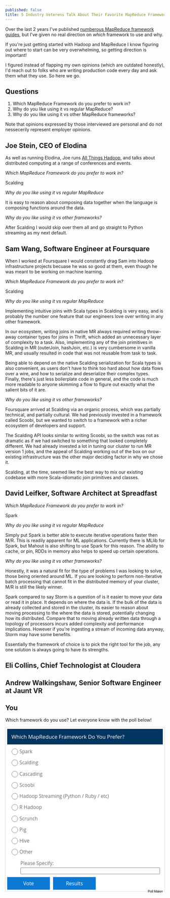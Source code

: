 ```yaml
---
published: false
title: 5 Industry Veterens Talk About Their Favorite MapReduce Frameworks
---
```



Over the last 2 years I've published [numberous MapReduce framework guides][1], but I've given no real direction on *which* framework to use and why.

If you're just getting started with Hadoop and MapReduce I know figuring out where to start can be very overwhelming, so getting direction is important!

I figured instead of flapping my own opinions (which are outdated honestly), I'd reach out to folks who are writing production code every day and ask them what they use. So here we go.

## Questions

1. Which MapReduce Framework do you prefer to work in?
2. Why do you like using it vs regular MapReduce?
3. Why do you like using it vs other MapReduce frameworks?

Note that opinions expressed by those interviewed are personal and do not nessecerily represent employer opinions.

## Joe Stein, CEO of Elodina

As well as running Elodina, Joe runs [All Things Hadoop](http://allthingshadoop.com/), and talks about distributed computing at a range of conferences and events.

_Which MapReduce Framework do you prefer to work in?_

Scalding

_Why do you like using it vs regular MapReduce_

It is easy to reason about composing data together when the language is composing functions around the data.

_Why do you like using it vs other frameworks?_

After Scalding I would skip over them all and go straight to Python streaming as my next default.

## Sam Wang, Software Engineer at Foursquare

When I worked at Foursquare I would constantly drag Sam into Hadoop infrastructure projects becuase he was so good at them, even though he was meant to be working on machine learning.

_Which MapReduce Framework do you prefer to work in?_

Scalding

_Why do you like using it vs regular MapReduce_

Implementing intuitive joins with Scala types in Scalding is very easy, and is probably the number one feature that our engineers love over writing in any other framework.

In our ecosystem, writing joins in native MR always required writing throw-away container types for joins in Thrift, which added an unnecessary layer of complexity to a task. Also, implementing any of the join primitives in Scalding in MR (outerJoin, hashJoin, etc.) is very cumbersome in vanilla MR, and usually resulted in code that was not reusable from task to task.

Being able to depend on the native Scalding serialization for Scala types is also convenient, as users don't have to think too hard about how data flows over a wire, and how to serialize and deserialize their complex types. Finally, there's just less boilerplate code in general, and the code is much more readable to anyone skimming a flow to figure out exactly what the salient bits of it are.



_Why do you like using it vs other frameworks?_

Foursquare arrived at Scalding via an organic process, which was partially technical, and partially cultural. We had previously invested in a framework called Scoobi, but we wanted to switch to a framework with a richer ecosystem of developers and support.

The Scalding API looks similar to writing Scoobi, so the switch was not as dramatic as if we had switched to something that looked completely different. We had already invested a lot in tuning our cluster to run MR version 1 jobs, and the appeal of Scalding working out of the box on our existing infrastructure was the other major deciding factor in why we chose it.

Scalding, at the time, seemed like the best way to mix our existing codebase with more Scala-idiomatic join primitives and classes.


## David Leifker, Software Architect at Spreadfast

_Which MapReduce Framework do you prefer to work in?_

Spark

_Why do you like using it vs regular MapReduce_

Simply put Spark is better able to execute iterative operations faster then M/R. This is readily apparent for ML applications. Currently there is MLlib for Spark, but Mahout is also shifting to use Spark for this reason. The ability to cache, or pin, RDDs in memory also helps to speed up certain operations.


_Why do you like using it vs other frameworks?_

Honestly, it was a natural fit for the type of problems I was looking to solve, those being oriented around ML. If you are looking to perform non-iterative batch processing that cannot fit in the distributed memory of your cluster, M/R is still the likely winner.

Spark compared to say Storm is a question of is it easier to move your data or read it in place. It depends on where the data is. If the bulk of the data is already collected and stored in the cluster, its easier to reason about moving processing to the where the data is stored, potentially changing how its distributed. Compare that to moving already written data through a topology of processors incurs added complexity and performance implications. However if you're ingesting a stream of incoming data anyway, Storm may have some benefits.

Essentially the framework of choice is to pick the right tool for the job, any one solution is always going to have its strengths.


## Eli Collins, Chief Technologist at Cloudera



## Andrew Walkingshaw, Senior Software Engineer at Jaunt VR

## You

Which framework do you use? Let everyone know with the poll below!

<div id="qp_all501268" style="width:100%;"><link href='//fonts.googleapis.com/css?family=Open+Sans' rel='stylesheet' type='text/css'><STYLE>#qp_main501268 .qp_btna:hover input {background: rgb(0, 53, 95) none repeat scroll 0% 0%!important}</STYLE><div id="qp_main501268" fp='26fa409c-21' results=0 style="border-radius: 0px;margin: 0px auto;padding: 0.36em;background: rgb(255, 255, 255) none repeat scroll 0% 0%;font-family: 'Open Sans',sans-serif,Arial;color: rgb(0, 0, 0);border: 1px solid rgb(219, 217, 217);max-width: 792px"><div style="font-size: 1.2em;background: rgb(0, 53, 95) none repeat scroll 0% 0%;color: rgb(255, 255, 255);font-family: 'Open Sans',sans-serif,Arial;border-color: rgb(255, 255, 255)"><div style="padding: 0.8em;line-height: 1.3em">Which MapReduce Framework Do You Prefer?</div></div><form id="qp_form501268" action="//www.poll-maker.com/results501268x26fa409c-21" method="post" target="_blank" style="display: inline;margin: 0px;padding: 0px"><div style="padding: 0px"><input type=hidden name="qp_d501268" value="42340.3185300914-42340.3184984673"><div style="color: rgb(107, 107, 107);font-family: 'Open Sans',sans-serif,Arial;font-size: 1.1em;line-height: 1.5;padding: 0.07em 0.57em;margin: 10px 0px;clear: both;border-color: rgb(107, 107, 107)" class="qp_a" onClick="var c=this.getElementsByTagName('INPUT')[0]; if((!event.target?event.srcElement:event.target).tagName!='INPUT'){c.checked=(c.type=='radio'?true:!c.checked)};var i=this.parentNode.parentNode.parentNode.getElementsByTagName('INPUT');for(var k=0;k!=i.length;k++){i[k].parentNode.parentNode.setAttribute('sel',i[k].checked?1:0)}"><span style="display: block;padding-left: 30px;cursor: inherit"><input style="float: left;width: 20px;margin-left: -25px;margin-top: 2px;padding: 0px;height: 20px" name="qp_v501268" type="radio" value="1" />Spark</span></div><div style="color: rgb(107, 107, 107);font-family: 'Open Sans',sans-serif,Arial;font-size: 1.1em;line-height: 1.5;padding: 0.07em 0.57em;margin: 10px 0px;clear: both;border-color: rgb(107, 107, 107)" class="qp_a" onClick="var c=this.getElementsByTagName('INPUT')[0]; if((!event.target?event.srcElement:event.target).tagName!='INPUT'){c.checked=(c.type=='radio'?true:!c.checked)};var i=this.parentNode.parentNode.parentNode.getElementsByTagName('INPUT');for(var k=0;k!=i.length;k++){i[k].parentNode.parentNode.setAttribute('sel',i[k].checked?1:0)}"><span style="display: block;padding-left: 30px;cursor: inherit"><input style="float: left;width: 20px;margin-left: -25px;margin-top: 2px;padding: 0px;height: 20px" name="qp_v501268" type="radio" value="2" />Scalding</span></div><div style="color: rgb(107, 107, 107);font-family: 'Open Sans',sans-serif,Arial;font-size: 1.1em;line-height: 1.5;padding: 0.07em 0.57em;margin: 10px 0px;clear: both;border-color: rgb(107, 107, 107)" class="qp_a" onClick="var c=this.getElementsByTagName('INPUT')[0]; if((!event.target?event.srcElement:event.target).tagName!='INPUT'){c.checked=(c.type=='radio'?true:!c.checked)};var i=this.parentNode.parentNode.parentNode.getElementsByTagName('INPUT');for(var k=0;k!=i.length;k++){i[k].parentNode.parentNode.setAttribute('sel',i[k].checked?1:0)}"><span style="display: block;padding-left: 30px;cursor: inherit"><input style="float: left;width: 20px;margin-left: -25px;margin-top: 2px;padding: 0px;height: 20px" name="qp_v501268" type="radio" value="3" />Cascading</span></div><div style="color: rgb(107, 107, 107);font-family: 'Open Sans',sans-serif,Arial;font-size: 1.1em;line-height: 1.5;padding: 0.07em 0.57em;margin: 10px 0px;clear: both;border-color: rgb(107, 107, 107)" class="qp_a" onClick="var c=this.getElementsByTagName('INPUT')[0]; if((!event.target?event.srcElement:event.target).tagName!='INPUT'){c.checked=(c.type=='radio'?true:!c.checked)};var i=this.parentNode.parentNode.parentNode.getElementsByTagName('INPUT');for(var k=0;k!=i.length;k++){i[k].parentNode.parentNode.setAttribute('sel',i[k].checked?1:0)}"><span style="display: block;padding-left: 30px;cursor: inherit"><input style="float: left;width: 20px;margin-left: -25px;margin-top: 2px;padding: 0px;height: 20px" name="qp_v501268" type="radio" value="4" />Scoobi</span></div><div style="color: rgb(107, 107, 107);font-family: 'Open Sans',sans-serif,Arial;font-size: 1.1em;line-height: 1.5;padding: 0.07em 0.57em;margin: 10px 0px;clear: both;border-color: rgb(107, 107, 107)" class="qp_a" onClick="var c=this.getElementsByTagName('INPUT')[0]; if((!event.target?event.srcElement:event.target).tagName!='INPUT'){c.checked=(c.type=='radio'?true:!c.checked)};var i=this.parentNode.parentNode.parentNode.getElementsByTagName('INPUT');for(var k=0;k!=i.length;k++){i[k].parentNode.parentNode.setAttribute('sel',i[k].checked?1:0)}"><span style="display: block;padding-left: 30px;cursor: inherit"><input style="float: left;width: 20px;margin-left: -25px;margin-top: 2px;padding: 0px;height: 20px" name="qp_v501268" type="radio" value="5" />Hadoop Streaming (Python / Ruby / etc)</span></div><div style="color: rgb(107, 107, 107);font-family: 'Open Sans',sans-serif,Arial;font-size: 1.1em;line-height: 1.5;padding: 0.07em 0.57em;margin: 10px 0px;clear: both;border-color: rgb(107, 107, 107)" class="qp_a" onClick="var c=this.getElementsByTagName('INPUT')[0]; if((!event.target?event.srcElement:event.target).tagName!='INPUT'){c.checked=(c.type=='radio'?true:!c.checked)};var i=this.parentNode.parentNode.parentNode.getElementsByTagName('INPUT');for(var k=0;k!=i.length;k++){i[k].parentNode.parentNode.setAttribute('sel',i[k].checked?1:0)}"><span style="display: block;padding-left: 30px;cursor: inherit"><input style="float: left;width: 20px;margin-left: -25px;margin-top: 2px;padding: 0px;height: 20px" name="qp_v501268" type="radio" value="6" />R Hadoop</span></div><div style="color: rgb(107, 107, 107);font-family: 'Open Sans',sans-serif,Arial;font-size: 1.1em;line-height: 1.5;padding: 0.07em 0.57em;margin: 10px 0px;clear: both;border-color: rgb(107, 107, 107)" class="qp_a" onClick="var c=this.getElementsByTagName('INPUT')[0]; if((!event.target?event.srcElement:event.target).tagName!='INPUT'){c.checked=(c.type=='radio'?true:!c.checked)};var i=this.parentNode.parentNode.parentNode.getElementsByTagName('INPUT');for(var k=0;k!=i.length;k++){i[k].parentNode.parentNode.setAttribute('sel',i[k].checked?1:0)}"><span style="display: block;padding-left: 30px;cursor: inherit"><input style="float: left;width: 20px;margin-left: -25px;margin-top: 2px;padding: 0px;height: 20px" name="qp_v501268" type="radio" value="7" />Scrunch</span></div><div style="color: rgb(107, 107, 107);font-family: 'Open Sans',sans-serif,Arial;font-size: 1.1em;line-height: 1.5;padding: 0.07em 0.57em;margin: 10px 0px;clear: both;border-color: rgb(107, 107, 107)" class="qp_a" onClick="var c=this.getElementsByTagName('INPUT')[0]; if((!event.target?event.srcElement:event.target).tagName!='INPUT'){c.checked=(c.type=='radio'?true:!c.checked)};var i=this.parentNode.parentNode.parentNode.getElementsByTagName('INPUT');for(var k=0;k!=i.length;k++){i[k].parentNode.parentNode.setAttribute('sel',i[k].checked?1:0)}"><span style="display: block;padding-left: 30px;cursor: inherit"><input style="float: left;width: 20px;margin-left: -25px;margin-top: 2px;padding: 0px;height: 20px" name="qp_v501268" type="radio" value="8" />Pig</span></div><div style="color: rgb(107, 107, 107);font-family: 'Open Sans',sans-serif,Arial;font-size: 1.1em;line-height: 1.5;padding: 0.07em 0.57em;margin: 10px 0px;clear: both;border-color: rgb(107, 107, 107)" class="qp_a" onClick="var c=this.getElementsByTagName('INPUT')[0]; if((!event.target?event.srcElement:event.target).tagName!='INPUT'){c.checked=(c.type=='radio'?true:!c.checked)};var i=this.parentNode.parentNode.parentNode.getElementsByTagName('INPUT');for(var k=0;k!=i.length;k++){i[k].parentNode.parentNode.setAttribute('sel',i[k].checked?1:0)}"><span style="display: block;padding-left: 30px;cursor: inherit"><input style="float: left;width: 20px;margin-left: -25px;margin-top: 2px;padding: 0px;height: 20px" name="qp_v501268" type="radio" value="9" />Hive</span></div><div style="color: rgb(107, 107, 107);font-family: 'Open Sans',sans-serif,Arial;font-size: 1.1em;line-height: 1.5;padding: 0.07em 0.57em;margin: 10px 0px;clear: both;border-color: rgb(107, 107, 107)" class="qp_a" onClick="var c=this.getElementsByTagName('INPUT')[0]; if((!event.target?event.srcElement:event.target).tagName!='INPUT'){c.checked=(c.type=='radio'?true:!c.checked)};var i=this.parentNode.parentNode.parentNode.getElementsByTagName('INPUT');for(var k=0;k!=i.length;k++){i[k].parentNode.parentNode.setAttribute('sel',i[k].checked?1:0)}"><span style="display: block;padding-left: 30px;cursor: inherit"><input style="float: left;width: 20px;margin-left: -25px;margin-top: 2px;padding: 0px;height: 20px" name="qp_v501268" type="radio" value="999" />Other</span></div><div id="qp_ot501268" style="color: rgb(107, 107, 107);font-family: 'Open Sans',sans-serif,Arial;font-size: 1.1em;line-height: 1.5;padding: 0.07em 0.57em;margin: 10px 0px;clear: both;border-color: rgb(107, 107, 107)"><div style="padding-left:33px">Please Specify: <input style="width:100%;position:relative;top:2px" name='qp_other501268' type=text value=''></div></div></div><div style="padding-left: 0px;min-height: 40px;clear: both"><a style="float: left;width: 50%;max-width: 140px;box-sizing: border-box;padding-right: 5px;text-decoration: none" class="qp_btna" href="#"><input name="qp_b501268" style="width: 100%;height: 40px;background-color: rgb(11, 121, 211);font-family: 'Open Sans',sans-serif,Arial;font-size: 16px;color: rgb(255, 255, 255);cursor: pointer;border: 0px none;border-radius: 0px" type="submit" btype="v" value="Vote" /></a><a style="float: left;width: 50%;max-width: 140px;box-sizing: border-box;padding-left: 5px;text-decoration: none" class="qp_btna" href="#"><input name="qp_b501268" style="width: 100%;height: 40px;background-color: rgb(11, 121, 211);font-family: 'Open Sans',sans-serif,Arial;font-size: 16px;color: rgb(255, 255, 255);cursor: pointer;border: 0px none;border-radius: 0px" type="submit" btype="r" value="Results" /></a></div><a id="qp_a501268" style="float:right;font-family:Arial;font-size:10px;color:rgb(0,0,0);text-decoration:none" href="http://www.poll-maker.com">Poll Maker</a></form><div style="display:none"><div id="qp_rp501268" style="font-size: 14px;width: 5ex;text-align: right;overflow: hidden;position: absolute;right: 5px;height: 1.5em;line-height: 1.5em"></div><div id="qp_rv501268" style="font-size: 14px;line-height: 1.5em;width: 0%;text-align: right;color: rgb(255, 255, 255);box-sizing: border-box;padding-right: 3px"></div><div id="qp_rb501268" style="font-size: 14px;line-height: 1.5em;color: rgb(255, 255, 255);display: block"></div><div id="qp_rva501268" style="background: rgb(0, 111, 185) none repeat scroll 0% 0%;border-color: rgb(0, 111, 185)"></div><div id="qp_rvb501268" style="background: rgb(22, 52, 99) none repeat scroll 0% 0%;border-color: rgb(22, 52, 99)"></div><div id="qp_rvc501268" style="background: rgb(91, 207, 252) none repeat scroll 0% 0%;border-color: rgb(20, 129, 171)"></div></div></div></div><script src="//scripts.poll-maker.com/3012/scpolls.js" language="javascript"></script>






[1]:http://blog.matthewrathbone.com/2013/01/05/a-quick-guide-to-hadoop-map-reduce-frameworks.html
